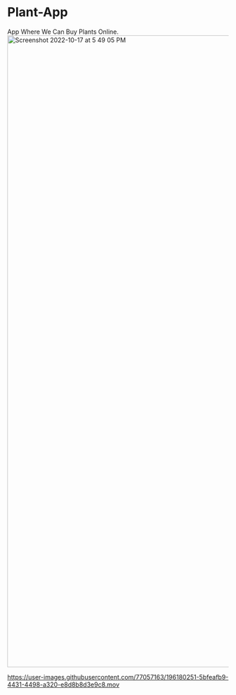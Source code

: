 # Plant-App
App Where We Can Buy Plants Online.
<img width="1440" alt="Screenshot 2022-10-17 at 5 49 05 PM" src="https://user-images.githubusercontent.com/77057163/196178743-627a5b3a-c554-4fd5-8db6-a176121c788a.png">


https://user-images.githubusercontent.com/77057163/196180251-5bfeafb9-4431-4498-a320-e8d8b8d3e9c8.mov

